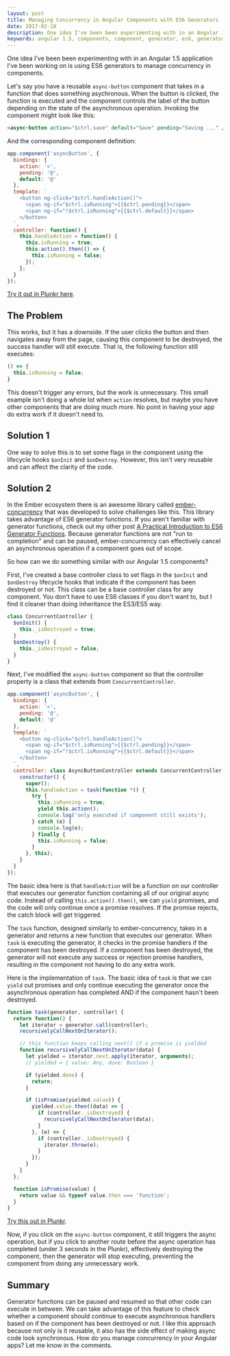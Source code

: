 ```yaml
---
layout: post
title: Managing Concurrency in Angular Components with ES6 Generators
date: 2017-02-18
description: One idea I've been been experimenting with in an Angular 1.5 application I've been working on is using ES6 generators to manage concurrency in components.
keywords: angular 1.5, components, component, generator, es6, generators, generator functions, asychronous, async, ember-concurrency, concurrency, es2015
---
```


One idea I've been been experimenting with in an Angular 1.5 application I've been working on is using ES6 generators to manage concurrency in components.

Let's say you have a reusable `async-button` component that takes in a function that does something asychronous. When the button is clicked, the function is executed and the component controls the label of the button depending on the state of the asynchronous operation. Invoking the component might look like this:

```html
<async-button action="$ctrl.save" default="Save" pending="Saving ..." />
```

And the corresponding component definition:

```js
app.component('asyncButton', {
  bindings: {
    action: '<',
    pending: '@',
    default: '@'
  },
  template: `
    <button ng-click="$ctrl.handleAction()">
      <span ng-if="$ctrl.isRunning">{{$ctrl.pending}}</span>
      <span ng-if="!$ctrl.isRunning">{{$ctrl.default}}</span>
    </button>
  `,
  controller: function() {
    this.handleAction = function() {
      this.isRunning = true;
      this.action().then(() => {
        this.isRunning = false;
      });
    };
  }
});
```

[Try it out in Plunkr here](https://plnkr.co/edit/P4bLJ5uyCV3mSqQXQylN?p=preview).

## The Problem

This works, but it has a downside. If the user clicks the button and then navigates away from the page, causing this component to be destroyed, the success handler will still execute. That is, the following function still executes:

```js
() => {
  this.isRunning = false;
}
```

This doesn't trigger any errors, but the work is unnecessary. This small example isn't doing a whole lot when `action` resolves, but maybe you have other components that are doing much more. No point in having your app do extra work if it doesn't need to.

## Solution 1

One way to solve this is to set some flags in the component using the lifecycle hooks `$onInit` and `$onDestroy`. However, this isn't very reusable and can affect the clarity of the code.

## Solution 2

In the Ember ecosystem there is an awesome library called [ember-concurrency](http://ember-concurrency.com/#/docs) that was developed to solve challenges like this. This library takes advantage of ES6 generator functions. If you aren't familiar with generator functions, check out my other post [A Practical Introduction to ES6 Generator Functions](/2016/10/15/a-practical-introduction-to-es6-generator-functions.html). Because generator functions are not "run to completion" and can be paused, ember-concurrency can effectively cancel an asynchronous operation if a component goes out of scope.

So how can we do something similar with our Angular 1.5 components?

First, I've created a base controller class to set flags in the `$onInit` and `$onDestroy` lifecycle hooks that indicate if the component has been destroyed or not. This class can be a base controller class for any component. You don't have to use ES6 classes if you don't want to, but I find it cleaner than doing inheritance the ES3/ES5 way.

```js
class ConcurrentController {
  $onInit() {
    this._isDestroyed = true;
  }
  $onDestroy() {
    this._isDestroyed = false;
  }
}
```

Next, I've modified the `async-button` component so that the controller property is a class that extends from `ConcurrentController`.

```js
app.component('asyncButton', {
  bindings: {
    action: '<',
    pending: '@',
    default: '@'
  },
  template: `
    <button ng-click="$ctrl.handleAction()">
      <span ng-if="$ctrl.isRunning">{{$ctrl.pending}}</span>
      <span ng-if="!$ctrl.isRunning">{{$ctrl.default}}</span>
    </button>
  `,
  controller: class AsyncButtonController extends ConcurrentController {
    constructor() {
      super();
      this.handleAction = task(function *() {
        try {
          this.isRunning = true;
          yield this.action();
          console.log('only executed if component still exists');
        } catch (e) {
          console.log(e);
        } finally {
          this.isRunning = false;
        }
      }, this);
    }
  }
});
```

The basic idea here is that `handleAction` will be a function on our controller that executes our generator function containing all of our original async code. Instead of calling `this.action().then()`, we can `yield` promises, and the code will only continue once a promise resolves. If the promise rejects, the catch block will get triggered.

The `task` function, designed similarly to ember-concurrency, takes in a generator and returns a new function that executes our generator. When `task` is executing the generator, it checks in the promise handlers if the component has been destroyed. If a component has been destroyed, the generator will not execute any success or rejection promise handlers, resulting in the component not having to do any extra work.

Here is the implementation of `task`. The basic idea of `task` is that we can `yield` out promises and only continue executing the generator once the asynchronous operation has completed AND if the component hasn't been destroyed.

```js
function task(generator, controller) {
  return function() {
    let iterator = generator.call(controller);
    recursivelyCallNextOnIterator();

    // this function keeps calling next() if a promise is yielded
    function recursivelyCallNextOnIterator(data) {
      let yielded = iterator.next.apply(iterator, arguments);
      // yielded = { value: Any, done: Boolean }

      if (yielded.done) {
        return;
      }

      if (isPromise(yielded.value)) {
        yielded.value.then((data) => {
          if (controller._isDestroyed) {
            recursivelyCallNextOnIterator(data);
          }
        }, (e) => {
          if (controller._isDestroyed) {
            iterator.throw(e);
          }
        });
      }
    }
  };

  function isPromise(value) {
    return value && typeof value.then === 'function';
  }
}
```

[Try this out in Plunkr](https://plnkr.co/edit/ohRuZ0BSoNtC8iuEmmla?p=preview).

Now, if you click on the `async-button` component, it still triggers the async operation, but if you click to another route before the async operation has completed (under 3 seconds in the Plunkr), effectively destroying the component, then the generator will stop executing, preventing the component from doing any unnecessary work.

## Summary

Generator functions can be paused and resumed so that other code can execute in between. We can take advantage of this feature to check whether a component should continue to execute asynchronous handlers based on if the component has been destroyed or not. I like this approach because not only is it reusable, it also has the side effect of making async code look synchronous. How do you manage concurrency in your Angular apps? Let me know in the comments.
